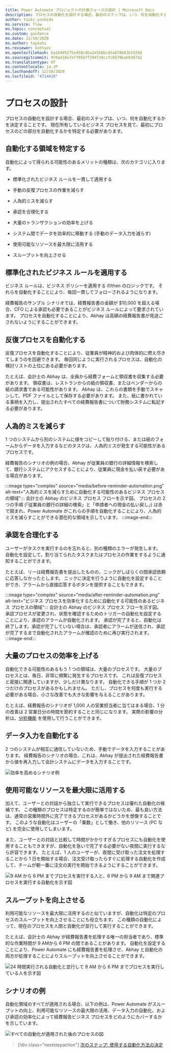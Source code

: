 ```yaml
---
title: Power Automate プロジェクトの計画フェーズの設計 | Microsoft Docs
description: プロセスの自動化を設計する場合、最初のステップは、いつ、何を自動化するかを決定することです。 この記事では、実現可能なさまざまなシナリオとそのメリットについて説明します。
author: taiki-yoshida
ms.service: flow
ms.topic: conceptual
ms.custom: guidance
ms.date: 12/10/2020
ms.author: tayoshi
ms.reviewer: kathyos
ms.openlocfilehash: 6a26405275e450c4ba2e5b8bc45a6f8b83b1929d
ms.sourcegitcommit: 970ad18a7ef795bff294f39ccfc8578bab9387d2
ms.translationtype: HT
ms.contentlocale: ja-JP
ms.lasthandoff: 12/10/2020
ms.locfileid: "4714418"
---
```

# <a name="process-design"></a>プロセスの設計

プロセスの自動化を設計する場合、最初のステップは、いつ、何を自動化するかを決定することです。 現在所有しているビジネス プロセスを見て、最初にプロセスのどの部分を自動化するかを特定する必要があります。

## <a name="identifying-automation-areas"></a>自動化する領域を特定する

自動化によって得られる可能性のあるメリットの種類は、次のカテゴリに入ります。

- 標準化されたビジネス ルールを一貫して適用する

- 手動の反復プロセスの作業を減らす

- 人為的ミスを減らす

- 承認を合理化する

- 大量のトランザクションの効率を上げる

- システム間でデータを効率的に移動する (手動のデータ入力を減らす)

- 使用可能なリソースを最大限に活用する

- スループットを向上させる

## <a name="apply-standardized-business-rules"></a>標準化されたビジネス ルールを適用する

ビジネス ルールは、ビジネス ポリシーを適用する if/then のロジックです。
それらを自動化することにより、毎回一貫してフォローされるようになります。

経費報告のサンプル シナリオでは、経費報告書の金額が \$10,000 を超える場合、CFO による承認も必要であることがビジネス ルールによって要求されています。 プロセスを自動化することにより、Abhay は高額の経費報告書が見過ごされないようにすることができます。

## <a name="automate-repetitive-processes"></a>反復プロセスを自動化する

反復プロセスを自動化することにより、従業員が精神的および肉体的に燃え尽きてしまうのを回避できます。 毎回同じように実行されるプロセスは、自動化の検討リストの上位にある必要があります。

たとえば、会計士の Abhay は、全員から経費フォームと領収書を収集する必要があります。 領収書は、レストランからの紙の領収書、またはベンダーからの紙の請求書である可能性があります。 Abhay は、これらの書類を手動でスキャンして、PDF ファイルとして保存する必要があります。 また、紙に書かれている事柄を入力し、提出されたすべての経費報告書について財務システムに転記する必要があります。

## <a name="reduce-human-error"></a>人為的ミスを減らす

1 つのシステムから別のシステムに値をコピーして貼り付ける、または紙のフォームからデータを入力するなどのタスクは、人為的ミスが発生する可能性があるプロセスです。

経費報告のシナリオの例の場合、Abhay が従業員の銀行の詳細情報を検索して、銀行システムにアクセスすることにより、従業員に現金を払い戻す必要がある場合があります。

:::image type="complex" source="media/before-reminder-automation.png" alt-text="人為的ミスを減らすために自動化する可能性のあるビジネス プロセスの領域":::
   会計士の Abhay のビジネス プロセス フローを示す図。 プロセスの 2 つの手順 (「従業員の銀行の詳細の検索」と「申請者への現金の払い戻し」) は赤で囲まれ、Power Automate がこれらの手順を自動化することにより、人為的ミスを減らすことができる潜在的な領域を示しています。
:::image-end:::

## <a name="streamline-approvals"></a>承認を合理化する

ユーザーがタスクを実行するのを忘れると、別の種類のエラーが発生します。 自動化を設定して、割り当てられたタスクまたはプロセスの作業をするように通知することができます。

たとえば、リーは経費報告書を提出したものの、ニックがしばらくの間承認依頼に応答しなかったとします。 ニックに決定を行うように自動化を設定することができ、アラームから直接応答するボタンを提供することもできます。<!--note from editor: Should there be a "before reminder automation" image in this section? -->

:::image type="complex" source="media/after-reminder-automation.png" alt-text="ビジネス プロセスを効率化するために自動化する可能性のあるビジネス プロセスの領域":::
   会計士の Abhay のビジネス プロセス フローを示す図。 承認プロセスが変更され、状態を確認するためのトリガーの自動化を設定することにより、承認のアラームが自動化されます。 承認が完了すると、自動化は終了します。承認が完了していない場合は、承認者にアラームが送信され、承認が完了するまで自動化されたアラームが確認のために再び実行されます。
:::image-end:::

## <a name="gain-efficiency-in-high-volume-processes"></a>大量のプロセスの効率を上げる

自動化できる可能性のあるもう 1 つの領域は、大量のプロセスです。
大量のプロセスとは、毎日、非常に頻繁に発生するプロセスです。
これは反復プロセスと密接に関連していますが、少しだけ異なります。 自動化できる手順が 1 つか 2 つだけのプロセスがあるかもしれません。
ただし、プロセスを何度も実行する必要がある場合、小さな改善でも大きな影響を与えることがあります。

たとえば、経費報告のシナリオが 1,000 人の営業担当者に当てはまる場合、1 分の改善は 2 営業日分の時間を節約することと同じになります。 実際の影響の分析は、[分析機能](analyze-and-assess.md) を使用して行うことができます。

## <a name="automate-data-entry"></a>データ入力を自動化する

2 つのシステムが相互に通信していないため、手動でデータを入力することがあります。 経費報告のシナリオの場合、これは、Abhay が提出された経費報告書から値を再入力して会計システムにデータを入力することです。

![効率を高めるシナリオ例](media/gain-efficiency-sample-scenario.png "効率を高めるシナリオ例")

## <a name="maximize-the-use-of-available-resources"></a>使用可能なリソースを最大限に活用する

加えて、ユーザーとの対話から独立して実行できるプロセスは優れた自動化の候補です。 この種類のプロセスは特定するのが簡単ではないため、最も良い方法は、通常の営業時間外に完了できるプロセスがあるかどうかを想像することです。 このような自動化はユーザーの「乗数」として働き、他のリソース (PC など) を完全に使用してしまいます。

また、ユーザーとの対話と比較して時間がかかりすぎるプロセスにも自動化を使用することもできますが、自動化を急いで完了する必要がない夜間に実行するなら許容できます。 たとえば、1 人のユーザーが、夜間に受け取った注文を処理することから 1 日を開始する場合、注文受け取ったらすぐに処理する自動化を作成して、チームが朝一番に注文の実行を開始できるようにすることができます。

![9 AM から 6 PM までプロセスを実行する人と、6 PM から 9 AM まで関連プロセスを実行する自動化を示す図](media/maximize-use-of-resources.png "9 AM から 6 PM までプロセスを実行する人と、6 PM から 9 AM まで関連プロセスを実行する自動化を示す図")

## <a name="increase-throughput"></a>スループットを向上させる

利用可能なリソースを最大限に活用するのと似ていますが、自動化は特定のプロセスのスループットを向上させることにも役立ちます。 この種類の自動化によって、現在のプロセスを人間と自動化が並行して実行することができます。

たとえば、会計士の Abhay が経費報告書を処理する唯一の担当者であり、標準的な作業時間が 9 AMから 6 PM の間であることがあります。 自動化を設定することにより、Power Automate にも経費報告書を処理させ、Abhay と自動化の両方が処理することによりスループットを向上させることができます。

![24 時間実行される自動化と並行して 9 AM から 6 PM までプロセスを実行している人を示す図](media/increasing-throughput.png "24 時間実行される自動化と並行して 9 AM から 6 PM までプロセスを実行している人を示す図")

## <a name="example-scenario"></a>シナリオの例

自動化領域のすべてが適用される場合、以下の例は、Power Automate がスループットの向上、利用可能なリソースの最大限の活用、データ入力の自動化、および承認の効率化によって経費報告ビジネス プロセスをどのようにカバーするかを示しています。

![すべての自動化が適用された後のプロセスの図](media/process-after-automation-applied.png "すべての自動化が適用された後のプロセスの図")

> [!div class="nextstepaction"]
> [次のステップ: 使用する自動化方法の決定](determine-automation-methods.md)